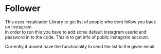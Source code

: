 # Follower
This uses instaloader Library to get list of people who dont follow you back on Instagram.<br>
In order to run this you have to add some default instagram userid and password in to the code. This is to get info of public Instagram account.

Currently it dosent have the functionality to send the list to the given email.


